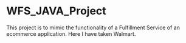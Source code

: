 # WFS_JAVA_Project
This project is to mimic the functionality of a Fulfillment Service of an ecommerce application. Here I have taken Walmart. 
